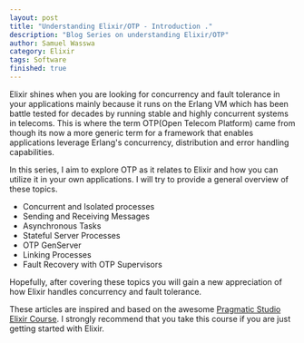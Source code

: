 ```yaml
---
layout: post
title: "Understanding Elixir/OTP - Introduction ."
description: "Blog Series on understanding Elixir/OTP"
author: Samuel Wasswa
category: Elixir
tags: Software
finished: true
---
```

Elixir shines when you are looking for concurrency and fault tolerance in your applications mainly because it runs on the Erlang VM which has been battle tested for decades by running stable and highly concurrent systems in telecoms. This is where the term OTP(Open Telecom Platform) came from though its now a more generic term for a framework that enables applications leverage Erlang's concurrency, distribution and error handling capabilities.

In this series, I aim to explore OTP as it relates to Elixir and how you can utilize it in your own applications. I will try to provide a general overview of these topics.
* Concurrent and Isolated processes
* Sending and Receiving Messages
* Asynchronous Tasks
* Stateful Server Processes
* OTP GenServer
* Linking Processes
* Fault Recovery with OTP Supervisors

Hopefully, after covering these topics you will gain a new appreciation of how Elixir handles concurrency and fault tolerance.

These articles are inspired and based on the awesome [Pragmatic Studio Elixir Course](https://pragmaticstudio.com/courses/elixir). I strongly recommend that you take this course if you are just getting started with Elixir.
